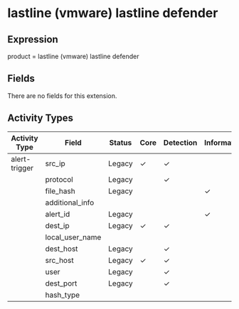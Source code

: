 lastline (vmware) lastline defender
===================================

Expression
----------

product = lastline (vmware) lastline defender

Fields
------

There are no fields for this extension.

Activity Types
--------------

| Activity Type | Field           | Status | Core     | Detection | Informational |
| ------------- | --------------- | ------ | -------- | --------- | ------------- |
| alert-trigger | src_ip          | Legacy | &#10003; | &#10003;  |               |
|               | protocol        | Legacy |          | &#10003;  |               |
|               | file_hash       | Legacy |          |           | &#10003;      |
|               | additional_info |        |          |           |               |
|               | alert_id        | Legacy |          |           | &#10003;      |
|               | dest_ip         | Legacy | &#10003; | &#10003;  |               |
|               | local_user_name |        |          |           |               |
|               | dest_host       | Legacy |          | &#10003;  |               |
|               | src_host        | Legacy | &#10003; | &#10003;  |               |
|               | user            | Legacy |          | &#10003;  |               |
|               | dest_port       | Legacy |          | &#10003;  |               |
|               | hash_type       |        |          |           |               |

